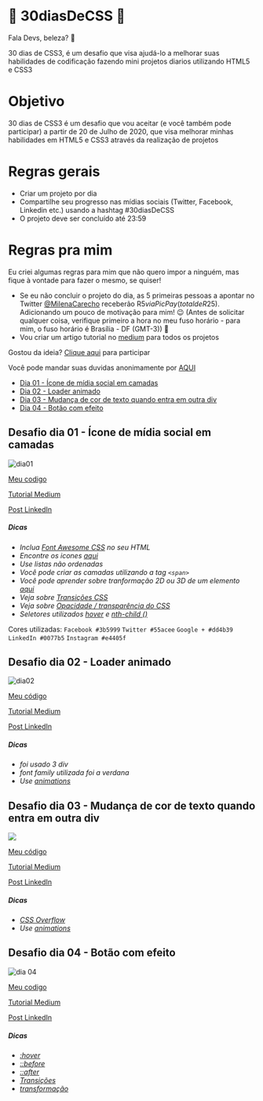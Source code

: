 # 🚀 30diasDeCSS 🚀
 
 Fala Devs, beleza? 🖖

 30 dias de CSS3, é um desafio que visa ajudá-lo a melhorar suas habilidades de codificação fazendo mini projetos diarios utilizando HTML5 e CSS3 

 # Objetivo

30 dias de CSS3 é um desafio que vou aceitar (e você também pode participar) a partir de 20 de Julho de 2020, que visa melhorar minhas habilidades em HTML5 e CSS3 através da realização de projetos 

# Regras gerais

* Criar um projeto por dia
* Compartilhe seu progresso nas mídias sociais (Twitter, Facebook, Linkedin etc.) usando a hashtag #30diasDeCSS
* O projeto deve ser concluído até 23:59

# Regras pra mim 
Eu criei algumas regras para mim que não quero impor a ninguém, mas fique à vontade para fazer o mesmo, se quiser!

* Se eu não concluir o projeto do dia, as 5 primeiras pessoas a apontar no Twitter [@MilenaCarecho](https://twitter.com/MilenaCarecho) receberão R$5 via PicPay (total de R$25). Adicionando um pouco de motivação para mim! 😉 (Antes de solicitar qualquer coisa, verifique primeiro a hora no meu fuso horário - para mim, o fuso horário é Brasília - DF (GMT-3)) 💸
* Vou criar um artigo tutorial no [medium](https://medium.com/@MilenaCarecho) para todos os projetos 


Gostou da ideia? 
[Clique aqui](https://github.com/MilenaCarecho/30diasDeCSS/issues/1) para participar 


Você pode mandar suas duvidas anonimamente por [AQUI](https://forms.gle/W3D7wveJAJZ1dDv2A) 


* [Dia 01 - Ícone de mídia social em camadas](#id01)
* [Dia 02 - Loader animado](#id02)
* [Dia 03 - Mudança de cor de texto quando entra em outra div](#id03)
* [Dia 04 - Botão com efeito](#id04)


##  Desafio dia 01 - Ícone de mídia social em camadas <a name="id01"></a>
![dia01](https://user-images.githubusercontent.com/37448340/87863730-bdeb0580-c934-11ea-84d4-d85ec4539183.gif)

[Meu codigo](https://github.com/MilenaCarecho/30diasDeCSS/tree/master/Desafios/dia%2001)

[Tutorial Medium]()

[Post LinkedIn](https://www.linkedin.com/posts/milenacarecho_30diascss-html5-css3-activity-6690824691449413632-7vau) 
##### Dicas

* *Inclua [Font Awesome CSS](https://www.bootstrapcdn.com/fontawesome/) no seu HTML*
* *Encontre os icones [aqui](https://fontawesome.com/v4.7.0/icons/)*
* *Use listas não ordenadas*
* *Você pode criar as camadas utilizando a tag `<span>`*
* *Você pode aprender sobre tranformação 2D ou 3D de um elemento [aqui](https://www.w3schools.com/cssref/css3_pr_transform.asp)*
* *Veja sobre [Transições CSS](https://www.w3schools.com/css/css3_transitions.asp)*
* *Veja sobre [Opacidade / transparência do CSS](https://www.w3schools.com/css/css_image_transparency.asp)*
* *Seletores utilizados [hover](https://www.w3schools.com/cssref/sel_hover.asp) e [nth-child ()](https://www.w3schools.com/cssref/sel_nth-child.asp)*

Cores utilizadas: 
`Facebook #3b5999`
`Twitter #55acee`
`Google + #dd4b39`
`LinkedIn #0077b5`
`Instagram #e4405f`



##  Desafio dia 02 - Loader animado <a name="id02"></a>
![dia02](https://user-images.githubusercontent.com/37448340/87999843-769a7b80-cad2-11ea-9e1a-2958e9c14f76.gif)

[Meu código](https://github.com/MilenaCarecho/30diasDeCSS/tree/master/Desafios/dia%2002)

[Tutorial Medium]()

[Post LinkedIn](https://www.linkedin.com/feed/update/urn:li:activity:6691381608261464064/)

##### Dicas

* *foi usado 3 div* 
* *font family utilizada foi a verdana*
* *Use [animations](https://www.w3schools.com/css/css3_animations.asp)*



##  Desafio dia 03 - Mudança de cor de texto quando entra em outra div <a name="id03"></a>

<img src="Desafios/dia 03/gif/dia03.gif">


[Meu código](https://github.com/MilenaCarecho/30diasDeCSS/tree/master/Desafios/dia%2003)

[Tutorial Medium]()

[Post LinkedIn]()


##### Dicas

* *[CSS Overflow](https://www.w3schools.com/css/css_overflow.asp)* 
* *Use [animations](https://www.w3schools.com/css/css3_animations.asp)*


##  Desafio dia 04 - Botão com efeito <a name="id04"></a>
![dia 04](https://user-images.githubusercontent.com/37448340/88242961-38819100-cc65-11ea-82b3-b541ff8cb3d7.gif)

[Meu codigo](https://github.com/MilenaCarecho/30diasDeCSS/tree/master/Desafios/dia%2004)

[Tutorial Medium]()

[Post LinkedIn]()

##### Dicas

* *[:hover](https://www.w3schools.com/cssref/sel_hover.asp)* 
* *[::before](https://www.w3schools.com/cssref/sel_before.asp)*
* *[::after](https://www.w3schools.com/cssref/sel_after.asp)*
* *[Transições ](https://www.w3schools.com/css/css3_transitions.asp)*
* *[transformação](https://www.w3schools.com/cssref/css3_pr_transform.asp)*

